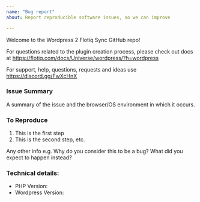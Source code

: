 ```yaml
---
name: "Bug report"
about: Report reproducible software issues, so we can improve

---
```


Welcome to the Wordpress 2 Flotiq Sync GitHub repo!

For questions related to the plugin creation process, please check out docs at https://flotiq.com/docs/Universe/wordpress/?h=wordpress

For support, help, questions, requests and ideas use https://discord.gg/FwXcHnX

### Issue Summary

A summary of the issue and the browser/OS environment in which it occurs.

### To Reproduce

1. This is the first step
2. This is the second step, etc.

Any other info e.g. Why do you consider this to be a bug? What did you expect to happen instead?

### Technical details:

* PHP Version:
* Wordpress Version: